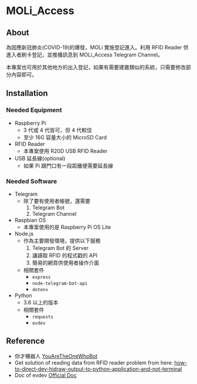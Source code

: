 # MOLi_Access
## About
為因應新冠肺炎(COVID-19)的爆發，MOLi 實施登記進入。利用 RFID Reader 供進入者刷卡登記，並推播訊息到 MOLi_Access Telegram Channel。

本專案也可用於其他地方的出入登記，如果有需要建置類似的系統，只需要修改部分內容即可。

## Installation
### Needed Equipment
- Raspberry Pi
    - 3 代或 4 代皆可，但 4 代較佳
    - 至少 16G 容量大小的 MicroSD Card
- RFID Reader
    - 本專案使用 R20D USB RFID Reader
- USB 延長線(optional)
    - 如果 Pi 跟門口有一段距離便需要延長線

### Needed Software
- Telegram
    - 除了要有使用者帳號，還需要
        1. Telegram Bot
        2. Telegram Channel
- Raspbian OS
    - 本專案使用的是 Raspberry Pi OS Lite
- Node.js
    - 作為主要開發環境，提供以下服務
        1. Telegram Bot 的 Server
        2. 讓讀取 RFID 的程式戳的 API
        3. 簡易的網頁供使用者操作介面
    - 相關套件
        - `express`
        - `node-telegram-bot-api`
        - `dotenv`
- Python
    - 3.6 以上的版本
    - 相關套件
        - `requests`
        - `evdev`


## Reference
- 你才機器人 [YouAreTheOneWhoBot](https://github.com/ast850328/YouAreTheOneWhoBot)
- Get solution of reading data from RFID reader problem  from here: [how-to-direct-dev-hidraw-output-to-python-application-and-not-terminal](https://unix.stackexchange.com/questions/596619/)
- Doc of evdev [Official Doc](https://python-evdev.readthedocs.io/en/latest/apidoc.html#module-evdev.device)